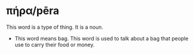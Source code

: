 # πήρα/pēra
This word is a type of thing. It is a noun.
* This word means bag. This word is used to talk about a bag that people use to carry their food or money. 
